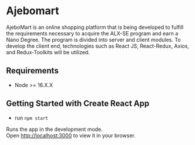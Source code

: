 # Ajebomart
AjeboMart is an online shopping platform that is being developed to fulfill the requirements necessary to acquire the ALX-SE program and earn a Nano Degree. The program is divided into server and client modules. To develop the client end, technologies such as React JS, React-Redux, Axios, and Redux-Toolkits will be utilized.

## Requirements
- Node >= 16.X.X

## Getting Started with Create React App
- run
```npm start```

Runs the app in the development mode.\
Open [http://localhost:3000](http://localhost:3000) to view it in your browser.
